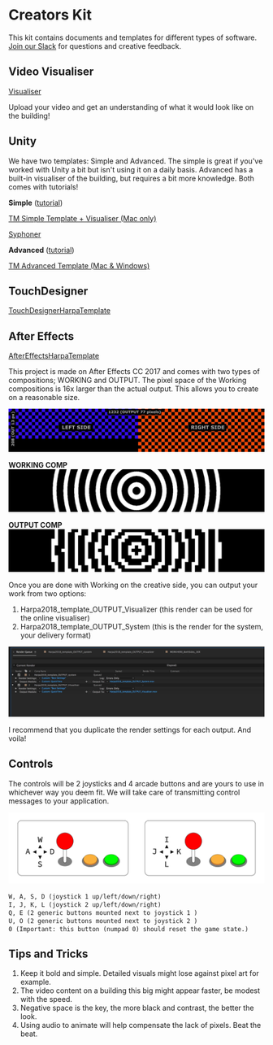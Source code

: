 # Creators Kit

This kit contains documents and templates for different types of software. <a href="https://join.slack.com/t/tiny-massive/shared_invite/enQtNDY1MjQwMjY4NzY4LTlhZDgxZTJmZDIxOTQ0MDY5Y2I1MWQ0MDYyMjEyMmVlNGFiNDNhMTlmMmEyNzEwMTI3YWRjNzJhMzkzZGIzNjk">Join our Slack</a> for questions and creative feedback.

## Video Visualiser

[Visualiser](../visualiser/)

Upload your video and get an understanding of what it would look like on the building!

## Unity

We have two templates: Simple and Advanced. The simple is great if you've worked with Unity a bit but isn't using it on a daily basis. Advanced has a built-in visualiser of the building, but requires a bit more knowledge. Both comes with tutorials!

**Simple** ([tutorial](https://www.youtube.com/watch?v=A3irySxcXY4))

[TM Simple Template + Visualiser (Mac only)](TMApps.zip)

[Syphoner](http://www.sigmasix.ch/syphoner/)

**Advanced** ([tutorial](https://docs.google.com/document/d/14lVTT5Eh0mVbZN7ukxQ_8zATk2JOuJBczsSjYwUdkrs))

[TM Advanced Template (Mac & Windows)](TMAdvTemplate.zip)

## TouchDesigner

[TouchDesignerHarpaTemplate](TouchDesigner/HarpaTemplate.toe)

## After Effects

[AfterEffectsHarpaTemplate](AfterEffects/HarpaTemplate.zip)

This project is made on After Effects CC 2017 and comes with two types of compositions; WORKING and OUTPUT. The pixel space of the Working compositions is 16x larger than the actual output. This allows you to create on a reasonable size.

![](AfterEffects/HarpaTemplateGuide-1.jpg)

**WORKING COMP**
![](AfterEffects/HarpaTemplateGuide-2.jpg)

**OUTPUT COMP**
![](AfterEffects/HarpaTemplateGuide-3.jpg)

Once you are done with Working on the creative side, you can output your work from two options:

1. Harpa2018_template_OUTPUT_Visualizer (this render can be used for the online visualiser)
2. Harpa2018_template_OUTPUT_System (this is the render for the system, your delivery format)

![](AfterEffects/HarpaTemplateGuide-4.jpg)

I recommend that you duplicate the render settings for each output. And voila!

## Controls

The controls will be 2 joysticks and 4 arcade buttons and are yours to use in whichever way you deem fit. We will take care of transmitting control messages to your application.

![](ControllerDiagramBlack.png)

```
W, A, S, D (joystick 1 up/left/down/right)
I, J, K, L (joystick 2 up/left/down/right)
Q, E (2 generic buttons mounted next to joystick 1 )
U, O (2 generic buttons mounted next to joystick 2 )
0 (Important: this button (numpad 0) should reset the game state.)
```

## Tips and Tricks

1. Keep it bold and simple. Detailed visuals might lose against pixel art for example.
2. The video content on a building this big might appear faster, be modest with the speed.
3. Negative space is the key, the more black and contrast, the better the look.
4. Using audio to animate will help compensate the lack of pixels. Beat the beat.
